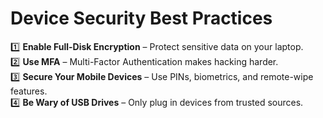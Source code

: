 # Device Security Best Practices  

1️⃣ **Enable Full-Disk Encryption** – Protect sensitive data on your laptop.  
2️⃣ **Use MFA** – Multi-Factor Authentication makes hacking harder.  
3️⃣ **Secure Your Mobile Devices** – Use PINs, biometrics, and remote-wipe features.  
4️⃣ **Be Wary of USB Drives** – Only plug in devices from trusted sources.  